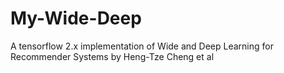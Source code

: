 # My-Wide-Deep
A tensorflow 2.x implementation of Wide and Deep Learning for Recommender Systems by Heng-Tze Cheng et al
